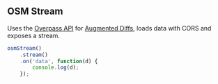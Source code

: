 ## OSM Stream

Uses the [Overpass API](http://overpass-api.de/) for
[Augmented Diffs](http://wiki.openstreetmap.org/wiki/Overpass_API/Augmented_Diffs),
loads data with CORS and exposes a stream.

```js
osmStream()
    .stream()
    .on('data', function(d) {
        console.log(d);
    });
```

